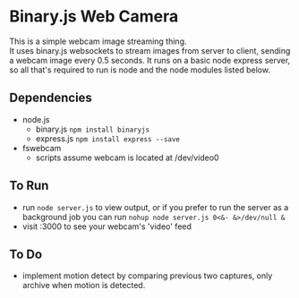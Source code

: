 # Binary.js Web Camera 
This is a simple webcam image streaming thing.  
It uses binary.js websockets to stream images from server to client, sending a webcam image every 0.5 seconds.
It runs on a basic node express server, so all that's required to run is node and the node modules listed below.

## Dependencies
- node.js
  - binary.js `npm install binaryjs`
  - express.js `npm install express --save`  
- fswebcam  
  - scripts assume webcam is located at /dev/video0

## To Run
- run `node server.js` to view output, or if you prefer to run the server as a background job you can run `nohup node server.js 0<&- &>/dev/null &`
- visit <server-ip>:3000 to see your webcam's 'video' feed

## To Do
- implement motion detect by comparing previous two captures, only archive when motion is detected.
